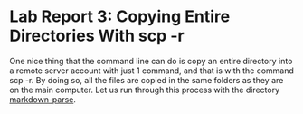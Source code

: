 # Lab Report 3: Copying Entire Directories With scp -r

One nice thing that the command line can do is copy an entire directory into a remote server account with just 1 command, and that is with the command scp -r. By doing so, all the files are copied in the same folders as they are on the main computer. Let us run through this process with the directory [markdown-parse](https://github.com/Alexander-Kourjanski/markdown-parse).